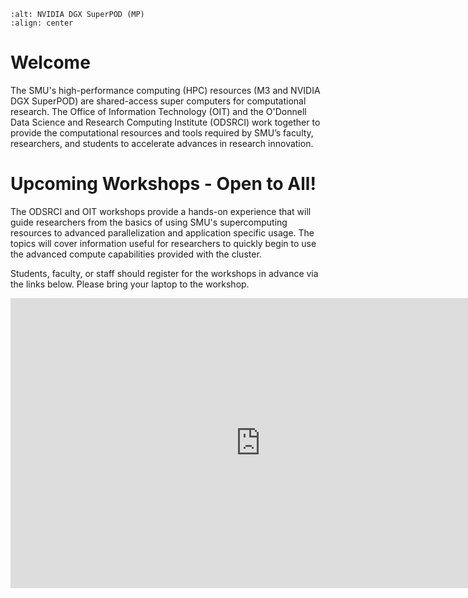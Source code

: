 ```{image} ./images/superpod.jpg
:alt: NVIDIA DGX SuperPOD (MP)
:align: center 
```

# Welcome

The SMU's high-performance computing (HPC) resources (M3 and NVIDIA DGX
SuperPOD) are shared-access super computers for computational research. The
Office of Information Technology (OIT) and the O'Donnell Data Science and
Research Computing Institute (ODSRCI) work together to provide the
computational resources and tools required by SMU’s faculty, researchers, and
students to accelerate advances in research innovation.

# Upcoming Workshops - Open to All!

The ODSRCI and OIT workshops provide a hands-on experience
that will guide researchers from the basics of using SMU's supercomputing
resources to advanced parallelization and application specific usage. The
topics will cover information useful for researchers to quickly begin to use
the advanced compute capabilities provided with the cluster.

Students, faculty, or staff should register for the workshops in advance via the links below. Please bring your laptop to the workshop.

<iframe src="https://libcal.smu.edu/widget/events/minicalendar?&cal_id=15527&l=50&tar=0&h=450&sp=0&audience=&c=8174-8175&z=" style="border-width:0" width="800" height="464" frameborder="0" scrolling="no"></iframe>